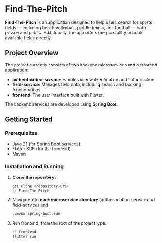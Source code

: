# Find-The-Pitch

**Find-The-Pitch** is an application designed to help users search for sports fields — including beach volleyball, paddle tennis, and football — both private and public. Additionally, the app offers the possibility to book available fields directly.

## Project Overview

The project currently consists of two backend microservices and a frontend application:

- **authentication-service**: Handles user authentication and authorization.
- **field-service**: Manages field data, including search and booking functionalities.
- **frontend**: The user interface built with Flutter.

The backend services are developed using **Spring Boot**.

## Getting Started

### Prerequisites

- Java 21 (for Spring Boot services)
- Flutter SDK (for the frontend)
- Maven

### Installation and Running

1. **Clone the repository:**

   ```bash
   git clone <repository-url>
   cd Find-The-Pitch

2. Navigate into **each microservice directory** (authentication-service and field-service) and

   ```bash
   ./mvnw spring-boot:run

3. Run frontend; from the root of the project type:

   ```bash
   cd frontend
   flutter run
